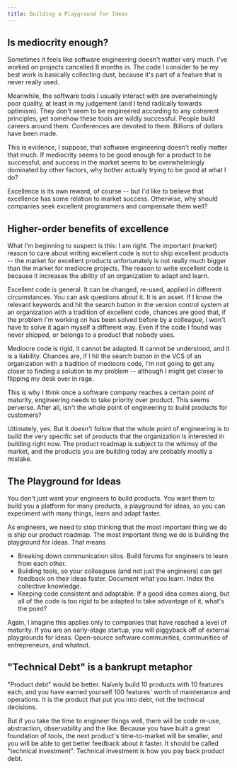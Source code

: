 ```yaml
---
title: Building a Playground for Ideas
---
```


## Is mediocrity enough?

Sometimes it feels like software engineering doesn't matter very much. I've worked on projects cancelled 8 months in. The code I consider to be my best work is basically collecting dust, because it's part of a feature that is never really used.

Meanwhile, the software tools I usually interact with are overwhelmingly poor quality, at least in my judgement (and I tend radically towards optimism). They don't seem to be engineered according to any coherent principles, yet somehow these tools are wildly successful. People build careers around them. Conferences are devoted to them. Billions of dollars have been made.

This is evidence, I suppose, that software engineering doesn't  really matter that much. If mediocrity seems to be good enough for a product to be successful, and success in the market seems to be overwhelmingly dominated by other factors, why bother actually trying to be good at what I do?

Excellence is its own reward, of course -- but I'd like to believe that excellence has some relation to market success. Otherwise, why should companies seek excellent programmers and compensate them well?

## Higher-order benefits of excellence

What I'm beginning to suspect is this: I am right. The important (market) reason to care about writing excellent code is not to ship excellent products -- the market for excellent products unfortunately is not really much bigger than the market for mediocre projects. The reason to write excellent code is because it increases the ability of an organization to adapt and learn. 

Excellent code is general. It can be changed, re-used, applied in different circumstances. You can ask questions about it. It is an asset. If I know the relevant keywords and hit the search button in the version control system at an organization with a tradition of excellent code, chances are good that, if the problem I'm working on has been solved before by a colleague, I won't have to solve it again myself a different way. Even if the code I found was never shipped, or belongs to a product that nobody uses.

Mediocre code is rigid, it cannot be adapted. It cannot be understood, and it is a liability. Chances are, if I hit the search button in the VCS of an organization with a tradition of mediocre code, I'm not going to get any closer to finding a solution to my problem -- although I might get closer to flipping my desk over in rage.

This is why I think once a software company reaches a certain point of maturity, engineering needs to take priority over product. This seems perverse. After all, isn't the whole point of engineering to build products for customers?

Ultimately, yes. But it doesn't follow that the whole point of engineering is to build the very specific set of products that the organization is interested in building right now. The product roadmap is subject to the whimsy of the market, and the products you are building today are probably mostly a mistake.

## The Playground for Ideas

You don't just want your engineers to build products. You want them to build you a platform for many products, a playground for ideas, so you can experiment with many things, learn and adapt faster.

As engineers, we need to stop thinking that the most important thing we do is ship our product roadmap. The most important thing we do is building the playground for ideas. That means

  * Breaking down communication silos. Build forums for engineers to learn from each other.
  * Building tools, so your colleagues (and not just the engineers) can get feedback on their ideas faster. Document what you learn.  Index the collective knowledge.
  * Keeping code consistent and adaptable. If a good idea comes along, but all of the code is too rigid to be adapted to take advantage of it, what's the point?

Again, I imagine this applies only to companies that have reached a level of maturity. If you are an early-stage startup, you will piggyback off of external playgrounds for ideas. Open-source software communities, communities of entrepreneurs, and whatnot.

## "Technical Debt" is a bankrupt metaphor

"Product debt" would be better. Naïvely build 10 products with 10 features each, and you have earned yourself 100 features' worth of maintenance and operations. It is the product that put you into debt, not the technical decisions.

But if you take the time to engineer things well, there will be code re-use, abstraction, observability and the like. Because you have built a great foundation of tools, the next product's time-to-market will be smaller, and you will be able to get better feedback about it faster. It should be called "technical investment". Technical investment is how you pay back product debt.

